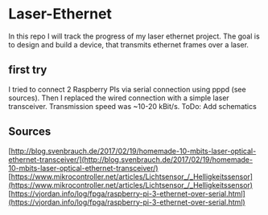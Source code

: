 # Laser-Ethernet

In this repo I will track the progress of my laser ethernet project. The goal is to design and build a device, that
transmits ethernet frames over a laser.

## first try

I tried to connect 2 Raspberry PIs via serial connection using pppd (see sources). Then I replaced the wired connection
with a simple laser transceiver. Transmission speed was ~10-20 kBit/s.
ToDo: Add schematics


## Sources

[http://blog.svenbrauch.de/2017/02/19/homemade-10-mbits-laser-optical-ethernet-transceiver/](http://blog.svenbrauch.de/2017/02/19/homemade-10-mbits-laser-optical-ethernet-transceiver/)
[https://www.mikrocontroller.net/articles/Lichtsensor_/_Helligkeitssensor](https://www.mikrocontroller.net/articles/Lichtsensor_/_Helligkeitssensor)
[https://vjordan.info/log/fpga/raspberry-pi-3-ethernet-over-serial.html](https://vjordan.info/log/fpga/raspberry-pi-3-ethernet-over-serial.html)